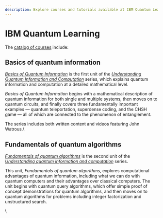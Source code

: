```yaml
---
description: Explore courses and tutorials available at IBM Quantum Learning.
---
```


# IBM Quantum Learning

The [catalog of courses](https://learning.quantum.ibm.com/catalog/courses) include:

## Basics of quantum information

[_Basics of Quantum Information_](https://learning.quantum.ibm.com/course/basics-of-quantum-information) is the first unit of the [_Understanding Quantum Information and Computation_](https://www.youtube.com/playlist?list=PLOFEBzvs-VvqKKMXX4vbi4EB1uaErFMSO) series, which explains quantum information and computation at a detailed mathematical level.

_Basics of Quantum Information_ begins with a mathematical description of quantum information for both single and multiple systems, then moves on to quantum circuits, and finally covers three fundamentally important examples — quantum teleportation, superdense coding, and the CHSH game — all of which are connected to the phenomenon of entanglement.

The series includes both written content and videos featuring John Watrous.\


## Fundamentals of quantum algorithms

[_Fundamentals of quantum algorithms_](https://learning.quantum.ibm.com/course/fundamentals-of-quantum-algorithms) is the second unit of the [_Understanding quantum information and computation_](https://www.youtube.com/playlist?list=PLOFEBzvs-VvqKKMXX4vbi4EB1uaErFMSO) series.

This unit, _Fundamentals of quantum algorithms_, explores computational advantages of quantum information, including what we can do with quantum computers and their advantages over classical computers. The unit begins with quantum query algorithms, which offer simple proof of concept demonstrations for quantum algorithms, and then moves on to quantum algorithms for problems including integer factorization and unstructured search.

\
